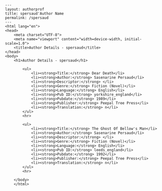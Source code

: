 
    ---
    layout: authorprof
    title: spersaud'Author Name 
    permalink: /spersaud
    ---
    <html lang="en">
    <head>
        <meta charset="UTF-8">
        <meta name="viewport" content="width=device-width, initial-scale=1.0">
        <title>Author Details - spersaud</title>
    </head>
    <body>
        <h1>Author Details - spersaud</h1>
        
            <ul>
                <li><strong>Title:</strong> Dear Death</li>
                <li><strong>Author:</strong> Sasenarine Persaud</li>
                <li><strong>Descriptor:</strong> </li>
                <li><strong>Genre:</strong> Fiction (Novel)</li>
                <li><strong>Language:</strong> English</li>
                <li><strong>Pub ID:</strong> yorkshire_england</li>
                <li><strong>Pubdate:</strong> 1989</li>
                <li><strong>Publisher:</strong> Peepal Tree Press</li>
                <li><strong>Translation:</strong> n</li>
            </ul>
            <hr>
            
            <ul>
                <li><strong>Title:</strong> The Ghost Of Bellow's Man</li>
                <li><strong>Author:</strong> Sasenarine Persaud</li>
                <li><strong>Descriptor:</strong> </li>
                <li><strong>Genre:</strong> Fiction (Novel)</li>
                <li><strong>Language:</strong> English</li>
                <li><strong>Pub ID:</strong> leeds_england</li>
                <li><strong>Pubdate:</strong> 1992</li>
                <li><strong>Publisher:</strong> Peepal Tree Press</li>
                <li><strong>Translation:</strong> n</li>
            </ul>
            <hr>
            
        </body>
        </html>
        